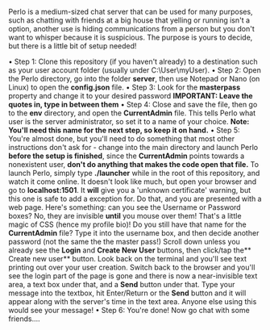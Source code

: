 Perlo is a medium-sized chat server that can be used for many purposes, such as chatting with friends at a big house that yelling or running isn't a 
option, another use is hiding communications from a person but you don't want to whisper because it is suspicious. The purpose is yours to decide,
but there is a little bit of setup needed!

 • Step 1: Clone this repository (if you haven't already) to a destination such as your user account folder (usually under C:\User\myUser).
 • Step 2: Open the Perlo directory, go into the folder **server**, then use Notepad or Nano (on Linux) to open the **config.json** file.
 • Step 3: Look for the **masterpass** property and change it to your desired password **IMPORTANT: Leave the quotes in, type in between them**
 • Step 4: Close and save the file, then go to the **env** directory, and open the **CurrentAdmin** file. This tells Perlo what user is the server
                administrator, so set it to a name of your choice. **Note: You'll need this name for the next step, so keep it on hand.**
 • Step 5: You're almost done, but you'll need to do something that most other instructions don't ask for - change into the main directory
                and launch Perlo **before the setup is finished**, since the **CurrentAdmin** points towards a nonexistent user, **don't do anything
                that makes the code open that file.** To launch Perlo, simply type **./launcher** while in the root of this repository, and watch it come
                online. It doesn't look like much, but open your browser and go to **localhost:1501**. It **will** give you a 'unknown certificate' warning,
                but this one is safe to add a exception for. Do that, and you are presented with a web page. Here's something: can you see the Username
                or Password boxes? No, they are invisible **until** you mouse over them! That's a little magic of CSS (hence my profile bio)! Do you still
                have that name for the **CurrentAdmin** file? Type it into the username box, and then decide another password (not the same the the master
                pass!) Scroll down unless you already see the **Login** and **Create New User** buttons, then click/tap the** Create new user** button.
                Look back on the terminal and you'll see text printing out over your user creation. Switch back to the browser and you'll see the login part
                of the page is gone and there is now a near-invisible text area, a text box under that, and a **Send** button under that. Type your message 
                into the textbox, hit Enter/Return or the **Send** button and it will appear along with the server's time in the text area. Anyone else using
                this would see your message!
• Step 6: You're done! Now go chat with some friends....